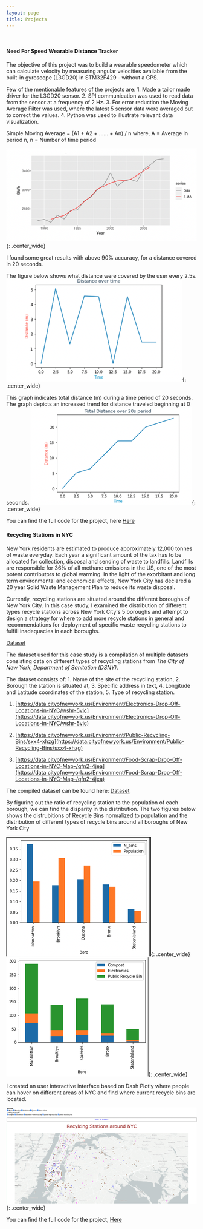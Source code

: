 ```yaml
---
layout: page
title: Projects
---
```


<br/>

#### Need For Speed Wearable Distance Tracker

<p> The objective of this project was to build a wearable speedometer which can calculate velocity by measuring angular velocities available
from the built-in gyroscope (L3GD20) in STM32F429 - without a GPS.</p>

Few of the mentionable features of the projects are: 1. Made a tailor made driver for the L3GD20 sensor. 2. SPI communication was used to read data from the sensor at a frequency of 2 Hz. 
3. For error reduction the Moving Average Filter was used, where the latest 5 sensor data were averaged out to correct the values.
4. Python was used to illustrate relevant data visualization.


Simple Moving Average = (A1 + A2 + …… + An) / n
where, A = Average in period n, n  = Number of time period

![Moving_Average](/assets/img/MovingAv.png){: .center_wide}

I found some great results with above 90% accuracy, for a distance covered in 20 seconds.

The figure below shows what distance were covered by the user every 2.5s.
![Step_Distance](/assets/img/RTES_StepDist.png){: .center_wide}

This graph indicates total distance (m) during a time period of 20 seconds. The graph depicts an increased trend for distance traveled beginning at 0 seconds.
![Final_Distance](/assets/img/RTES_20s.png){: .center_wide}

You can find the full code for the project, here [Here](https://github.com/srsyed2/RealTimeEmbeddedSystems)


#### Recycling Stations in NYC

<p>New York residents are estimated to produce approximately 12,000 tonnes of waste everyday. Each year a significant amount of the tax has to be allocated for collection, disposal and sending of waste to landfills. Landfills are responsible for 36% of all methane emissions in the US, one of the most potent contributors to global warming. In the light of the exorbitant and long term environmental and economical effects, New York City has declared a 20 year Solid Waste Management Plan to reduce its waste disposal.</p>

<p>Currently, recycling stations are situated around the different boroughs of New York City. In this case study, I examined the distribution of different types recycle stations across New York City's 5 boroughs and attempt to design a strategy for where to add more recycle stations in general and recommendations for deployment of specific waste recycling stations to fulfill inadequacies in each boroughs.</p>

<u>Dataset</u>

The dataset used for this case study is a compilation of multiple datasets consisting data on different types of recycling stations from *The City of New York, Department of Sanitation (DSNY)*.

The dataset consists of: 1. Name of the site of the recycling station, 2. Borough the station is situated at, 3. Specific address in text, 4. Longitude and Latitude coordinates of the station,    5. Type of recycling station.

1. [https://data.cityofnewyork.us/Environment/Electronics-Drop-Off-Locations-in-NYC/wshr-5vic](https://data.cityofnewyork.us/Environment/Electronics-Drop-Off-Locations-in-NYC/wshr-5vic)

2. [https://data.cityofnewyork.us/Environment/Public-Recycling-Bins/sxx4-xhzg](https://data.cityofnewyork.us/Environment/Public-Recycling-Bins/sxx4-xhzg)

3. [https://data.cityofnewyork.us/Environment/Food-Scrap-Drop-Off-Locations-in-NYC-Map-/qfn2-4jea](https://data.cityofnewyork.us/Environment/Food-Scrap-Drop-Off-Locations-in-NYC-Map-/qfn2-4jea)

The compiled dataset can be found here: [Dataset](shorturl.at/xyJMQ)

<p> By figuring out the ratio of recycling station to the population of each borough, we can find the disparity in the distribution. The two figures below shows the distrubitions of Recycle Bins normalized to population and the distribution of different types of recycle bins around all boroughs of New York City </p>

![PopToBins](/assets/img/RecBin_PopToBin.png){: .center_wide}
<br/>
![TypeDistribution](/assets/img/RecBin_TypeDis.png){: .center_wide}

I created an user interactive interface based on Dash Plotly where people can hover on different areas of NYC and find where current recycle bins are located.

![PopToBins](/assets/img/RecBin_Disp.png){: .center_wide} 

You can find the full code for the project, [Here](https://github.com/srsyed2/RecycleStationsNYC/blob/main/Final_Project_SyedSalmanN13866121.ipynb)




<!-- .png
![Drag System](../img/drag_system.png){: .center : width="80%" !important}
![Apogee Prediction](../img/apogee.png){: .center : width="40%"}
 -->



